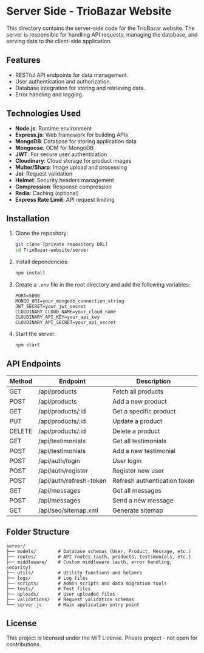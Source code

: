 # Server Side - TrioBazar Website

This directory contains the server-side code for the TrioBazar website. The server is responsible for handling API requests, managing the database, and serving data to the client-side application.

## Features
- RESTful API endpoints for data management.
- User authentication and authorization.
- Database integration for storing and retrieving data.
- Error handling and logging.

## Technologies Used
- **Node.js**: Runtime environment
- **Express.js**: Web framework for building APIs
- **MongoDB**: Database for storing application data
- **Mongoose**: ODM for MongoDB
- **JWT**: For secure user authentication
- **Cloudinary**: Cloud storage for product images
- **Multer/Sharp**: Image upload and processing
- **Joi**: Request validation
- **Helmet**: Security headers management
- **Compression**: Response compression
- **Redis**: Caching (optional)
- **Express Rate Limit**: API request limiting

## Installation

1. Clone the repository:
    ```bash
    git clone [private repository URL]
    cd TrioBazar-website/server
    ```

2. Install dependencies:
    ```bash
    npm install
    ```

3. Create a `.env` file in the root directory and add the following variables:
    ```
    PORT=5000
    MONGO_URI=your_mongodb_connection_string
    JWT_SECRET=your_jwt_secret
    CLOUDINARY_CLOUD_NAME=your_cloud_name
    CLOUDINARY_API_KEY=your_api_key
    CLOUDINARY_API_SECRET=your_api_secret
    ```

4. Start the server:
    ```bash
    npm start
    ```

## API Endpoints

| Method | Endpoint                | Description                      |
|--------|-------------------------|----------------------------------|
| GET    | /api/products           | Fetch all products               |
| POST   | /api/products           | Add a new product                |
| GET    | /api/products/:id       | Get a specific product           |
| PUT    | /api/products/:id       | Update a product                 |
| DELETE | /api/products/:id       | Delete a product                 |
| GET    | /api/testimonials       | Get all testimonials             |
| POST   | /api/testimonials       | Add a new testimonial            |
| POST   | /api/auth/login         | User login                       |
| POST   | /api/auth/register      | Register new user                |
| POST   | /api/auth/refresh-token | Refresh authentication token     |
| GET    | /api/messages           | Get all messages                 |
| POST   | /api/messages           | Send a new message               |
| GET    | /api/seo/sitemap.xml    | Generate sitemap                 |

## Folder Structure

```
server/
├── models/        # Database schemas (User, Product, Message, etc.)
├── routes/        # API routes (auth, products, testimonials, etc.)
├── middleware/    # Custom middleware (auth, error handling, security)
├── utils/         # Utility functions and helpers
├── logs/          # Log files
├── scripts/       # Admin scripts and data migration tools
├── tests/         # Test files
├── uploads/       # User uploaded files
├── validations/   # Request validation schemas
└── server.js      # Main application entry point
```

## License
This project is licensed under the MIT License. Private project - not open for contributions.